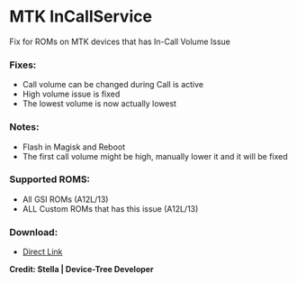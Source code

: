 # MTK InCallService
Fix for ROMs on MTK devices that has In-Call Volume Issue

### Fixes:
- Call volume can be changed during Call is active
- High volume issue is fixed
- The lowest volume is now actually lowest

### Notes:
- Flash in Magisk and Reboot
- The first call volume might be high, manually lower it and it will be fixed

### Supported ROMS:
- All GSI ROMs (A12L/13)
- ALL Custom ROMs that has this issue (A12L/13)

### Download:
- [Direct Link](https://www.pling.com/p/1952657/)

**Credit: Stella | Device-Tree Developer**
